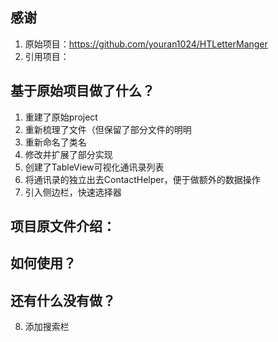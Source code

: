 
## 感谢
1. 原始项目：https://github.com/youran1024/HTLetterManger
2. 引用项目：

## 基于原始项目做了什么？

1. 重建了原始project
2. 重新梳理了文件（但保留了部分文件的明明
3. 重新命名了类名
4. 修改并扩展了部分实现
5. 创建了TableView可视化通讯录列表
6. 将通讯录的独立出去ContactHelper，便于做额外的数据操作
7. 引入侧边栏，快速选择器

## 项目原文件介绍：



## 如何使用？


## 还有什么没有做？

8. 添加搜索栏